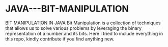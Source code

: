 # JAVA---BIT-MANIPULATION
BIT MANIPULATION IN JAVA
Bit Manipulation is a collection of techniques that allows us to solve various problems by leveraging the binary representation of a number and its bits.
Here i tried to include everything in this repo, kindly contribute if you find anything new.
